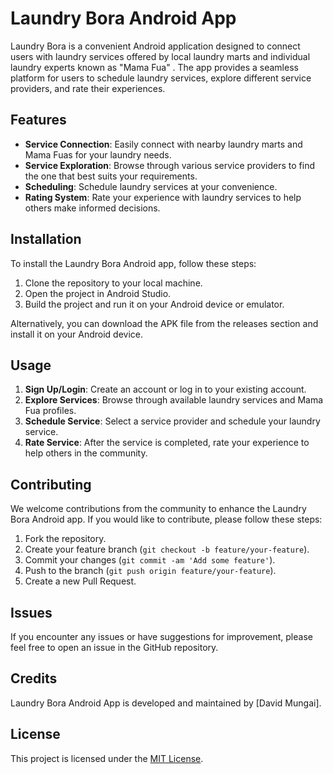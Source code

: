 # Laundry Bora Android App

Laundry Bora is a convenient Android application designed to connect users with laundry services offered by local laundry marts and individual laundry experts known as "Mama Fua" . The app provides a seamless platform for users to schedule laundry services, explore different service providers, and rate their experiences.

## Features

- **Service Connection**: Easily connect with nearby laundry marts and Mama Fuas for your laundry needs.
- **Service Exploration**: Browse through various service providers to find the one that best suits your requirements.
- **Scheduling**: Schedule laundry services at your convenience.
- **Rating System**: Rate your experience with laundry services to help others make informed decisions.

## Installation

To install the Laundry Bora Android app, follow these steps:

1. Clone the repository to your local machine.
2. Open the project in Android Studio.
3. Build the project and run it on your Android device or emulator.

Alternatively, you can download the APK file from the releases section and install it on your Android device.

## Usage

1. **Sign Up/Login**: Create an account or log in to your existing account.
2. **Explore Services**: Browse through available laundry services and Mama Fua profiles.
3. **Schedule Service**: Select a service provider and schedule your laundry service.
4. **Rate Service**: After the service is completed, rate your experience to help others in the community.

## Contributing

We welcome contributions from the community to enhance the Laundry Bora Android app. If you would like to contribute, please follow these steps:

1. Fork the repository.
2. Create your feature branch (`git checkout -b feature/your-feature`).
3. Commit your changes (`git commit -am 'Add some feature'`).
4. Push to the branch (`git push origin feature/your-feature`).
5. Create a new Pull Request.

## Issues

If you encounter any issues or have suggestions for improvement, please feel free to open an issue in the GitHub repository.

## Credits

Laundry Bora Android App is developed and maintained by [David Mungai].

## License

This project is licensed under the [MIT License](LICENSE).
